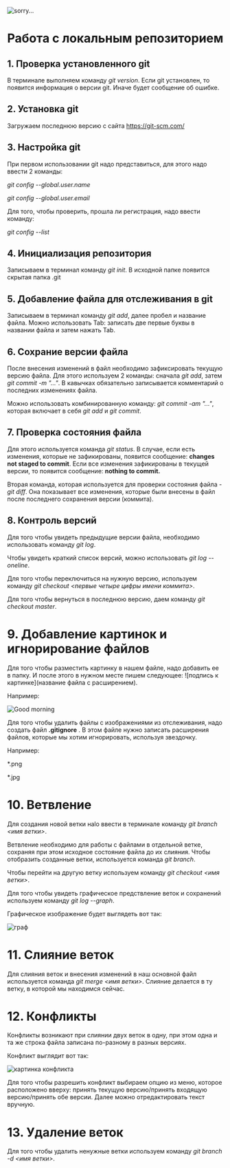 
![sorry...](git_logo-1.jpg)

# Работа с локальным репозиторием

## 1. Проверка установленного git

В терминале выполняем команду *git version*.
Если git установлен, то появится информация о версии git.
Иначе будет сообщение об ошибке.

## 2. Установка git

Загружаем последнюю версию с сайта https://git-scm.com/

## 3. Настройка git

При первом использовании git надо представиться, для этого надо ввести 2 команды:

*git config --global.user.name*

*git config --global.user.email*

Для того, чтобы проверить, прошла ли регистрация, надо ввести команду: 

*git config --list*

## 4. Инициализация репозитория

Записываем в терминал команду *git init*. 
В исходной папке появится скрытая папка .git

## 5. Добавление файла для отслеживания в git

Записываем в терминал команду *git add*, далее пробел и название файла. Можно использовать Tab: записать две первые буквы в названии файла и затем нажать Tab.

## 6. Сохрание версии файла

После внесения изменений в файл необходимо зафиксировать текущую версию файла. Для этого используем 2 команды: сначала *git add*, затем *git commit -m "..."*. В кавычках обязательно записывается комментарий о последних изменениях файла.

Можно использовать комбинированную команду: *git commit -am "..."*, которая включает в себя *git add* и *git commit*. 

## 7. Проверка состояния файла

Для этого используется команда *git status*. В случае, если есть изменения, которые не зафикированы, появится сообщение: __changes not staged to commit__. Если все изменения зафикированы в текущей версии, то появится сообщение: __nothing to commit.__

Вторая команда, которая используется для проверки состояния файла - *git diff*. Она показывает все изменения, которые были внесены в файл после последнего сохранения версии (коммита).

## 8. Контроль версий

Для того чтобы увидеть предыдущие версии файла, необходимо использовать команду *git log*. 

Чтобы увидеть краткий список версий, можно использовать *git log --oneline*. 

Для того чтобы переключиться на нужную версию, используем команду *git checkout <первые четыре цифры имени коммита>*.

Для того чтобы вернуться в последнюю версию, даем команду *git checkout master*. 

# 9. Добавление картинок и игнорирование файлов

Для того чтобы разместить картинку в нашем файле, надо добавить ее в папку. И после этого в нужном месте пишем следующее: ![подпись к картинке](название файла с расширением).

Например: 

![Good morning](morning.jpg)

Для того чтобы удалить файлы с изображениями из отслеживания, надо создать файл __.gitignore__ .
В этом файле нужно записать расширения файлов, которые мы хотим игнорировать, используя звездочку.

Например: 
 
*.png 
 
*.jpg 

# 10. Ветвление

Для создания новой ветки наlо ввести в терминале команду *git branch <имя ветки>*. 

Ветвление необходимо для работы с файлами в отдельной ветке, сохраняя при этом исходное состояние файла до их слияния. Чтобы отобразить созданные ветки, используется команда *git branch*.

Чтобы перейти на другую ветку используем команду *git checkout <имя ветки>*. 

Для того чтобы увидеть графическое предствление веток и сохранений используем команду *git log --graph*.

Графическое изображение будет выглядеть вот так: 

![граф](Graph.png)

# 11. Слияние веток

Для слияния веток и внесения изменений в наш основной файл используется команда *git merge <имя ветки>*. Слияние делается в ту ветку, в которой мы находимся сейчас. 

# 12. Конфликты 

Конфликты возникают при слиянии двух веток в одну, при этом одна и та же строка файла записана по-разному в разных версиях. 

Конфликт выглядит вот так: 

![картинка конфликта](Conflict_picture.png)

Для того чтобы разрешить конфликт выбираем опцию из меню, которое расположено вверху: принять текущую версию/принять входящую версию/принять обе версии. Далее можно отредактировать текст вручную. 

# 13. Удаление веток

Для того чтобы удалить ненужные ветки используем команду *git branch -d <имя ветки>*. 

